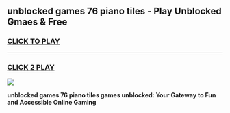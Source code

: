 
## unblocked games 76 piano tiles - Play Unblocked Gmaes & Free
<h3>
<a href="https://news.freeplayer.one?title=unblocked_games_76_piano_tiles&ref=23F">CLICK TO PLAY</a></h3>
<hr>

<h3>
<a href="https://news.freeplayer.one?title=unblocked_games_76_piano_tiles&ref=23F">CLICK 2 PLAY</a>
  
</h3>

<a href="https://news.freeplayer.one?title=unblocked_games_76_piano_tiles&ref=23F/"><img src="https://clearcache.store/games.png"></a>


**unblocked games 76 piano tiles games unblocked: Your Gateway to Fun and Accessible Online Gaming**
